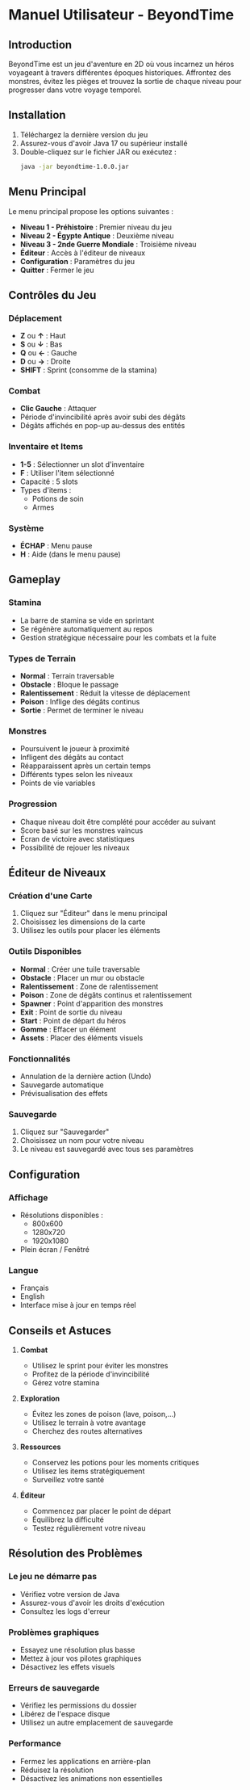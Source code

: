 # Manuel Utilisateur - BeyondTime

## Introduction

BeyondTime est un jeu d'aventure en 2D où vous incarnez un héros voyageant à travers différentes époques historiques. Affrontez des monstres, évitez les pièges et trouvez la sortie de chaque niveau pour progresser dans votre voyage temporel.

## Installation

1. Téléchargez la dernière version du jeu
2. Assurez-vous d'avoir Java 17 ou supérieur installé
3. Double-cliquez sur le fichier JAR ou exécutez :
   ```bash
   java -jar beyondtime-1.0.0.jar
   ```

## Menu Principal

Le menu principal propose les options suivantes :
- **Niveau 1 - Préhistoire** : Premier niveau du jeu
- **Niveau 2 - Égypte Antique** : Deuxième niveau
- **Niveau 3 - 2nde Guerre Mondiale** : Troisième niveau
- **Éditeur** : Accès à l'éditeur de niveaux
- **Configuration** : Paramètres du jeu
- **Quitter** : Fermer le jeu

## Contrôles du Jeu

### Déplacement
- **Z** ou **↑** : Haut
- **S** ou **↓** : Bas
- **Q** ou **←** : Gauche
- **D** ou **→** : Droite
- **SHIFT** : Sprint (consomme de la stamina)

### Combat
- **Clic Gauche** : Attaquer
- Période d'invincibilité après avoir subi des dégâts
- Dégâts affichés en pop-up au-dessus des entités

### Inventaire et Items
- **1-5** : Sélectionner un slot d'inventaire
- **F** : Utiliser l'item sélectionné
- Capacité : 5 slots
- Types d'items :
  - Potions de soin
  - Armes

### Système
- **ÉCHAP** : Menu pause
- **H** : Aide (dans le menu pause)

## Gameplay

### Stamina
- La barre de stamina se vide en sprintant
- Se régénère automatiquement au repos
- Gestion stratégique nécessaire pour les combats et la fuite

### Types de Terrain
- **Normal** : Terrain traversable
- **Obstacle** : Bloque le passage
- **Ralentissement** : Réduit la vitesse de déplacement
- **Poison** : Inflige des dégâts continus
- **Sortie** : Permet de terminer le niveau

### Monstres
- Poursuivent le joueur à proximité
- Infligent des dégâts au contact
- Réapparaissent après un certain temps
- Différents types selon les niveaux
- Points de vie variables

### Progression
- Chaque niveau doit être complété pour accéder au suivant
- Score basé sur les monstres vaincus
- Écran de victoire avec statistiques
- Possibilité de rejouer les niveaux

## Éditeur de Niveaux

### Création d'une Carte
1. Cliquez sur "Éditeur" dans le menu principal
2. Choisissez les dimensions de la carte
3. Utilisez les outils pour placer les éléments

### Outils Disponibles
- **Normal** : Créer une tuile traversable
- **Obstacle** : Placer un mur ou obstacle
- **Ralentissement** : Zone de ralentissement
- **Poison** : Zone de dégâts continus et ralentissement
- **Spawner** : Point d'apparition des monstres
- **Exit** : Point de sortie du niveau
- **Start** : Point de départ du héros
- **Gomme** : Effacer un élément
- **Assets** : Placer des éléments visuels

### Fonctionnalités
- Annulation de la dernière action (Undo)
- Sauvegarde automatique
- Prévisualisation des effets

### Sauvegarde
1. Cliquez sur "Sauvegarder"
2. Choisissez un nom pour votre niveau
3. Le niveau est sauvegardé avec tous ses paramètres

## Configuration

### Affichage
- Résolutions disponibles :
  - 800x600
  - 1280x720
  - 1920x1080
- Plein écran / Fenêtré

### Langue
- Français
- English
- Interface mise à jour en temps réel

## Conseils et Astuces

1. **Combat**
   - Utilisez le sprint pour éviter les monstres
   - Profitez de la période d'invincibilité
   - Gérez votre stamina

2. **Exploration**
   - Évitez les zones de poison (lave, poison,...)
   - Utilisez le terrain à votre avantage
   - Cherchez des routes alternatives

3. **Ressources**
   - Conservez les potions pour les moments critiques
   - Utilisez les items stratégiquement
   - Surveillez votre santé

4. **Éditeur**
   - Commencez par placer le point de départ
   - Équilibrez la difficulté
   - Testez régulièrement votre niveau

## Résolution des Problèmes

### Le jeu ne démarre pas
- Vérifiez votre version de Java
- Assurez-vous d'avoir les droits d'exécution
- Consultez les logs d'erreur

### Problèmes graphiques
- Essayez une résolution plus basse
- Mettez à jour vos pilotes graphiques
- Désactivez les effets visuels

### Erreurs de sauvegarde
- Vérifiez les permissions du dossier
- Libérez de l'espace disque
- Utilisez un autre emplacement de sauvegarde

### Performance
- Fermez les applications en arrière-plan
- Réduisez la résolution
- Désactivez les animations non essentielles

